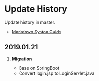 # Update History

Update history in master.
* [Markdown Syntax Guide](https://www.markdownguide.org/basic-syntax)

## 2019.01.21

1. **Migration**
   
   * Base on SpringBoot
   * Convert login.jsp to LoginServlet.java
